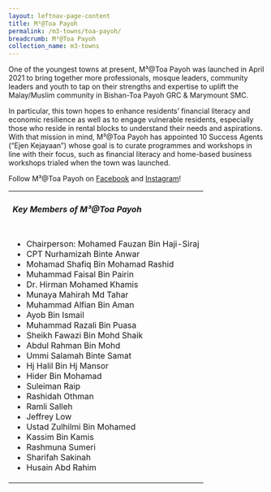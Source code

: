 ```yaml
---
layout: leftnav-page-content
title: M³@Toa Payoh
permalink: /m3-towns/toa-payoh/
breadcrumb: M³@Toa Payoh
collection_name: m3-towns
---
```


One of the youngest towns at present, M³@Toa Payoh was launched in April 2021 to bring together more professionals, mosque leaders, community leaders and youth to tap on their strengths and expertise to uplift the Malay/Muslim community in Bishan-Toa Payoh GRC & Marymount SMC. 

In particular, this town hopes to enhance residents’ financial literacy and economic resilience as well as to engage vulnerable residents, especially those who reside in rental blocks to understand their needs and aspirations. With that mission in mind, M³@Toa Payoh has appointed 10 Success Agents (“Ejen Kejayaan”) whose goal is to curate programmes and workshops in line with their focus, such as financial literacy and home-based business workshops trialed when the town was launched.

Follow M³@Toa Payoh on [Facebook](https://www.facebook.com/M3ToaPayoh) and [Instagram](https://www.instagram.com/M3ToaPayoh)!

<table class="table-h">
  <tr>
  <td><h5>Key Members of M³@Toa Payoh</h5></td>
  </tr>
  <tr>
  <td>
    <ul>
      <li>Chairperson: Mohamed Fauzan Bin Haji-Siraj</li>
<li>CPT Nurhamizah Binte Anwar</li>
<li>Mohamad Shafiq Bin Mohamad Rashid </li>
<li>Muhammad Faisal Bin Pairin </li>
<li>Dr. Hirman Mohamed Khamis</li>
<li>Munaya Mahirah Md Tahar </li>
<li>Muhammad Alfian Bin Aman</li>
<li>Ayob Bin Ismail</li>
<li>Muhammad Razali Bin Puasa</li>
<li>Sheikh Fawazi Bin Mohd Shaik</li>
<li>Abdul Rahman Bin Mohd</li>
<li>Ummi Salamah Binte Samat</li>
<li>Hj Halil Bin Hj Mansor</li>
<li>Hider Bin Mohamad</li>
<li>Suleiman Raip</li>
<li>Rashidah Othman</li>
<li>Ramli Salleh</li>
<li>Jeffrey Low</li>
<li>Ustad Zulhilmi Bin Mohamed</li>
<li>Kassim Bin Kamis</li>
<li>Rashmuna Sumeri</li>
<li>Sharifah Sakinah </li>
<li>Husain Abd Rahim</li>
